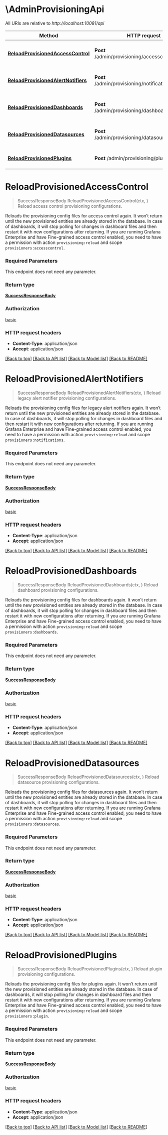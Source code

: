 # \AdminProvisioningApi

All URIs are relative to *http://localhost:10081/api*

Method | HTTP request | Description
------------- | ------------- | -------------
[**ReloadProvisionedAccessControl**](AdminProvisioningApi.md#ReloadProvisionedAccessControl) | **Post** /admin/provisioning/accesscontrol/reload | Reload access control provisioning configurations.
[**ReloadProvisionedAlertNotifiers**](AdminProvisioningApi.md#ReloadProvisionedAlertNotifiers) | **Post** /admin/provisioning/notifications/reload | Reload legacy alert notifier provisioning configurations.
[**ReloadProvisionedDashboards**](AdminProvisioningApi.md#ReloadProvisionedDashboards) | **Post** /admin/provisioning/dashboards/reload | Reload dashboard provisioning configurations.
[**ReloadProvisionedDatasources**](AdminProvisioningApi.md#ReloadProvisionedDatasources) | **Post** /admin/provisioning/datasources/reload | Reload datasource provisioning configurations.
[**ReloadProvisionedPlugins**](AdminProvisioningApi.md#ReloadProvisionedPlugins) | **Post** /admin/provisioning/plugins/reload | Reload plugin provisioning configurations.


# **ReloadProvisionedAccessControl**
> SuccessResponseBody ReloadProvisionedAccessControl(ctx, )
Reload access control provisioning configurations.

Reloads the provisioning config files for access control again. It won’t return until the new provisioned entities are already stored in the database. In case of dashboards, it will stop polling for changes in dashboard files and then restart it with new configurations after returning. If you are running Grafana Enterprise and have Fine-grained access control enabled, you need to have a permission with action `provisioning:reload` and scope `provisioners:accesscontrol`.

### Required Parameters
This endpoint does not need any parameter.

### Return type

[**SuccessResponseBody**](SuccessResponseBody.md)

### Authorization

[basic](../README.md#basic)

### HTTP request headers

 - **Content-Type**: application/json
 - **Accept**: application/json

[[Back to top]](#) [[Back to API list]](../README.md#documentation-for-api-endpoints) [[Back to Model list]](../README.md#documentation-for-models) [[Back to README]](../README.md)

# **ReloadProvisionedAlertNotifiers**
> SuccessResponseBody ReloadProvisionedAlertNotifiers(ctx, )
Reload legacy alert notifier provisioning configurations.

Reloads the provisioning config files for legacy alert notifiers again. It won’t return until the new provisioned entities are already stored in the database. In case of dashboards, it will stop polling for changes in dashboard files and then restart it with new configurations after returning. If you are running Grafana Enterprise and have Fine-grained access control enabled, you need to have a permission with action `provisioning:reload` and scope `provisioners:notifications`.

### Required Parameters
This endpoint does not need any parameter.

### Return type

[**SuccessResponseBody**](SuccessResponseBody.md)

### Authorization

[basic](../README.md#basic)

### HTTP request headers

 - **Content-Type**: application/json
 - **Accept**: application/json

[[Back to top]](#) [[Back to API list]](../README.md#documentation-for-api-endpoints) [[Back to Model list]](../README.md#documentation-for-models) [[Back to README]](../README.md)

# **ReloadProvisionedDashboards**
> SuccessResponseBody ReloadProvisionedDashboards(ctx, )
Reload dashboard provisioning configurations.

Reloads the provisioning config files for dashboards again. It won’t return until the new provisioned entities are already stored in the database. In case of dashboards, it will stop polling for changes in dashboard files and then restart it with new configurations after returning. If you are running Grafana Enterprise and have Fine-grained access control enabled, you need to have a permission with action `provisioning:reload` and scope `provisioners:dashboards`.

### Required Parameters
This endpoint does not need any parameter.

### Return type

[**SuccessResponseBody**](SuccessResponseBody.md)

### Authorization

[basic](../README.md#basic)

### HTTP request headers

 - **Content-Type**: application/json
 - **Accept**: application/json

[[Back to top]](#) [[Back to API list]](../README.md#documentation-for-api-endpoints) [[Back to Model list]](../README.md#documentation-for-models) [[Back to README]](../README.md)

# **ReloadProvisionedDatasources**
> SuccessResponseBody ReloadProvisionedDatasources(ctx, )
Reload datasource provisioning configurations.

Reloads the provisioning config files for datasources again. It won’t return until the new provisioned entities are already stored in the database. In case of dashboards, it will stop polling for changes in dashboard files and then restart it with new configurations after returning. If you are running Grafana Enterprise and have Fine-grained access control enabled, you need to have a permission with action `provisioning:reload` and scope `provisioners:datasources`.

### Required Parameters
This endpoint does not need any parameter.

### Return type

[**SuccessResponseBody**](SuccessResponseBody.md)

### Authorization

[basic](../README.md#basic)

### HTTP request headers

 - **Content-Type**: application/json
 - **Accept**: application/json

[[Back to top]](#) [[Back to API list]](../README.md#documentation-for-api-endpoints) [[Back to Model list]](../README.md#documentation-for-models) [[Back to README]](../README.md)

# **ReloadProvisionedPlugins**
> SuccessResponseBody ReloadProvisionedPlugins(ctx, )
Reload plugin provisioning configurations.

Reloads the provisioning config files for plugins again. It won’t return until the new provisioned entities are already stored in the database. In case of dashboards, it will stop polling for changes in dashboard files and then restart it with new configurations after returning. If you are running Grafana Enterprise and have Fine-grained access control enabled, you need to have a permission with action `provisioning:reload` and scope `provisioners:plugin`.

### Required Parameters
This endpoint does not need any parameter.

### Return type

[**SuccessResponseBody**](SuccessResponseBody.md)

### Authorization

[basic](../README.md#basic)

### HTTP request headers

 - **Content-Type**: application/json
 - **Accept**: application/json

[[Back to top]](#) [[Back to API list]](../README.md#documentation-for-api-endpoints) [[Back to Model list]](../README.md#documentation-for-models) [[Back to README]](../README.md)

